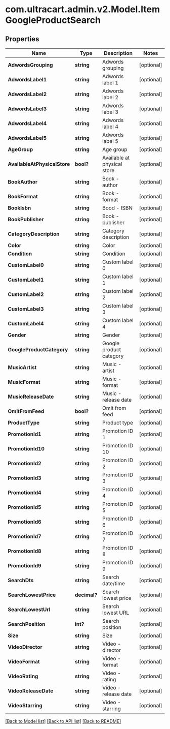 # com.ultracart.admin.v2.Model.ItemGoogleProductSearch
## Properties

Name | Type | Description | Notes
------------ | ------------- | ------------- | -------------
**AdwordsGrouping** | **string** | Adwords grouping | [optional] 
**AdwordsLabel1** | **string** | Adwords label 1 | [optional] 
**AdwordsLabel2** | **string** | Adwords label 2 | [optional] 
**AdwordsLabel3** | **string** | Adwords label 3 | [optional] 
**AdwordsLabel4** | **string** | Adwords label 4 | [optional] 
**AdwordsLabel5** | **string** | Adwords label 5 | [optional] 
**AgeGroup** | **string** | Age group | [optional] 
**AvailableAtPhysicalStore** | **bool?** | Available at physical store | [optional] 
**BookAuthor** | **string** | Book - author | [optional] 
**BookFormat** | **string** | Book - format | [optional] 
**BookIsbn** | **string** | Bood - ISBN | [optional] 
**BookPublisher** | **string** | Book - publisher | [optional] 
**CategoryDescription** | **string** | Category description | [optional] 
**Color** | **string** | Color | [optional] 
**Condition** | **string** | Condition | [optional] 
**CustomLabel0** | **string** | Custom label 0 | [optional] 
**CustomLabel1** | **string** | Custom label 1 | [optional] 
**CustomLabel2** | **string** | Custom label 2 | [optional] 
**CustomLabel3** | **string** | Custom label 3 | [optional] 
**CustomLabel4** | **string** | Custom label 4 | [optional] 
**Gender** | **string** | Gender | [optional] 
**GoogleProductCategory** | **string** | Google product category | [optional] 
**MusicArtist** | **string** | Music - artist | [optional] 
**MusicFormat** | **string** | Music - format | [optional] 
**MusicReleaseDate** | **string** | Music - release date | [optional] 
**OmitFromFeed** | **bool?** | Omit from feed | [optional] 
**ProductType** | **string** | Product type | [optional] 
**PromotionId1** | **string** | Promotion ID 1 | [optional] 
**PromotionId10** | **string** | Promotion ID 10 | [optional] 
**PromotionId2** | **string** | Promotion ID 2 | [optional] 
**PromotionId3** | **string** | Promotion ID 3 | [optional] 
**PromotionId4** | **string** | Promotion ID 4 | [optional] 
**PromotionId5** | **string** | Promotion ID 5 | [optional] 
**PromotionId6** | **string** | Promotion ID 6 | [optional] 
**PromotionId7** | **string** | Promotion ID 7 | [optional] 
**PromotionId8** | **string** | Promotion ID 8 | [optional] 
**PromotionId9** | **string** | Promotion ID 9 | [optional] 
**SearchDts** | **string** | Search date/time | [optional] 
**SearchLowestPrice** | **decimal?** | Search lowest price | [optional] 
**SearchLowestUrl** | **string** | Search lowest URL | [optional] 
**SearchPosition** | **int?** | Search position | [optional] 
**Size** | **string** | Size | [optional] 
**VideoDirector** | **string** | Video - director | [optional] 
**VideoFormat** | **string** | Video - format | [optional] 
**VideoRating** | **string** | Video - rating | [optional] 
**VideoReleaseDate** | **string** | Video - release date | [optional] 
**VideoStarring** | **string** | Video - starring | [optional] 

[[Back to Model list]](../README.md#documentation-for-models) [[Back to API list]](../README.md#documentation-for-api-endpoints) [[Back to README]](../README.md)

